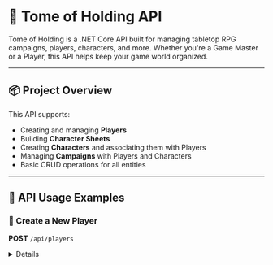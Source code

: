 # 📘 Tome of Holding API

Tome of Holding is a .NET Core API built for managing tabletop RPG campaigns, players, characters, and more. Whether you're a Game Master or a Player, this API helps keep your game world organized.

---

## 📦 Project Overview

This API supports:

- Creating and managing **Players**
- Building **Character Sheets**
- Creating **Characters** and associating them with Players
- Managing **Campaigns** with Players and Characters
- Basic CRUD operations for all entities

---

## 🔌 API Usage Examples

### 🧑 Create a New Player

**POST** `/api/players`

<details>
## Creating a Player

```json
{
  "name": "Lena Stormbringer",
  "availableDays": ["Friday", "Saturday"],
  "role": "Player",
  "campaignIDs": [1, 2],
  "characterIDs": [3, 4]
}
```
## Creating a Character Sheet
``` json
{
  "strength": 16,
  "dexterity": 14,
  "constitution": 13,
  "intelligence": 10,
  "wisdom": 12,
  "charisma": 18,
  "currency": 50,
  "spells": ["Eldritch Blast", "Mage Armor"]
}
```
## Creating a Character
``` json
{
  "characterSheetId": 1,
  "playerId": 2,
  "name": "Thalor the Wise",
  "class": "Wizard",
  "role": "Support",
  "level": 5,
  "race": "Elf",
  "description": "An ancient elf with a vast knowledge of magic."
}

```
## Creating a Campaign
``` json
{
  "title": "The Shadow of Varnak",
  "gm_ID": 1,
  "description": "An epic journey into a cursed land ruled by darkness.",
  "playerIds": [1, 2],
  "characterIds": [3, 4]
}
```

## 🚧 Future Enhancements

- Authentication & Authorization
- Game session scheduling
- In-app inventory & spell tracking
- Campaign activity logs

Feel free to fork, open pull requests, or suggest features! If you find bugs or have enhancement ideas, open an issue.
